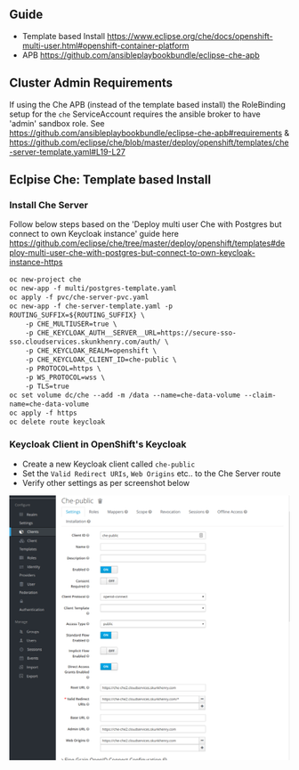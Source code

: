## Guide

* Template based Install https://www.eclipse.org/che/docs/openshift-multi-user.html#openshift-container-platform
* APB https://github.com/ansibleplaybookbundle/eclipse-che-apb

## Cluster Admin Requirements

If using the Che APB (instead of the template based install) the RoleBinding setup for the `che` ServiceAccount requires the ansible broker to have 'admin' sandbox role. See https://github.com/ansibleplaybookbundle/eclipse-che-apb#requirements
& https://github.com/eclipse/che/blob/master/deploy/openshift/templates/che-server-template.yaml#L19-L27

## Eclpise Che: Template based Install

### Install Che Server

Follow below steps based on the 'Deploy multi user Che with Postgres but connect to own Keycloak instance' guide here https://github.com/eclipse/che/tree/master/deploy/openshift/templates#deploy-multi-user-che-with-postgres-but-connect-to-own-keycloak-instance-https

```
oc new-project che
oc new-app -f multi/postgres-template.yaml
oc apply -f pvc/che-server-pvc.yaml
oc new-app -f che-server-template.yaml -p ROUTING_SUFFIX=${ROUTING_SUFFIX} \
    -p CHE_MULTIUSER=true \
    -p CHE_KEYCLOAK_AUTH__SERVER__URL=https://secure-sso-sso.cloudservices.skunkhenry.com/auth/ \
    -p CHE_KEYCLOAK_REALM=openshift \
    -p CHE_KEYCLOAK_CLIENT_ID=che-public \
    -p PROTOCOL=https \
    -p WS_PROTOCOL=wss \
    -p TLS=true
oc set volume dc/che --add -m /data --name=che-data-volume --claim-name=che-data-volume
oc apply -f https
oc delete route keycloak
```

### Keycloak Client in **OpenShift's Keycloak**

* Create a new Keycloak client called `che-public`
* Set the `Valid Redirect URIs`, `Web Origins` etc.. to the Che Server route
* Verify other settings as per screenshot below

![che_public_client](che_public_client.png)

